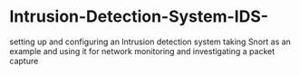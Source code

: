 # Intrusion-Detection-System-IDS-
setting up and configuring an Intrusion detection system taking Snort as an example and using it for network monitoring and investigating a packet capture
